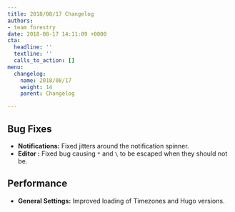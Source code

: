 ```yaml
---
title: 2018/08/17 Changelog
authors:
- team forestry
date: 2018-08-17 14:11:09 +0000
cta:
  headline: ''
  textline: ''
  calls_to_action: []
menu:
  changelog:
    name: 2018/08/17
    weight: 14
    parent: Changelog

---
```

## Bug Fixes

* **Notifications:** Fixed jitters around the notification spinner.
* **Editor :** Fixed bug causing `*` and `\` to be escaped when they should not be.

## Performance

* **General Settings:** Improved loading of Timezones and Hugo versions.